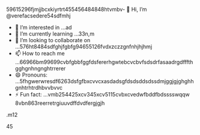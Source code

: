 59615296fjmjjbcxkiyrtrt455456484848htvmbv- 👋 Hi, I’m @verefacsedere54sdfmhj
- 👀 I’m interested in ...ad
- 🌱 I’m currently learning ...33n,m
- 💞️ I’m looking to collaborate on ...576ht8484sdfghjfgbfg94655126fvdxzczzgnfnhjhjhmj
- 📫 How to reach me ...66966bm99699cvbfgbbfggfdsfererhgwtebcvcbvfsdsdrfasaadrgdfffthgghgnhngnghtrrerer
- 😄 Pronouns: ...5fhgwerwresdf6263dsfgfbxcvvcxasdadsgfdsdsddsdssdmjggjgjghghhgnhtrhtrdhbvvbvvc
- ⚡ Fun fact: ...vmb254425xcv345xcv5115cvbxcvedwfbddfbdsssswqqw
8vbn863reerretrgiuuvdffdvdfergjgjh
<!---52151sadqw6662323htrgfertree
verefacsedere/verefacsedere is a ✨ special ✨ repository because its `R66EADME.md` (520this file) appears on yoursghjjhgdfsdf GixcxvbvvctHub profinhgle.54
You can click the Preview link to take a look at59 your changes.12jgh
--->.m12
45
